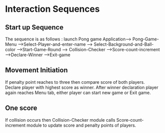 # Interaction Sequences

## Start up Sequence

The sequence is as follows : launch Pong game Application-->
Pong-Game-Menu -->Select-Player-and-enter-name -->
Select-Background-and-Ball-color -->Start-Game-Round -->
Collision-Checker -->Score-count-increment -->Declare-Winner
-->Exit-game

## Movement Initiation

If penalty point reaches to three then compare score of both
players. Declare player with highest score as winner.
After winner declaration player again reaches Menu tab,
either player can start new game or Exit game.

## One score

If collision occurs then Collision-Checker module calls
Score-count-increment module to update score and penalty
points of players.
